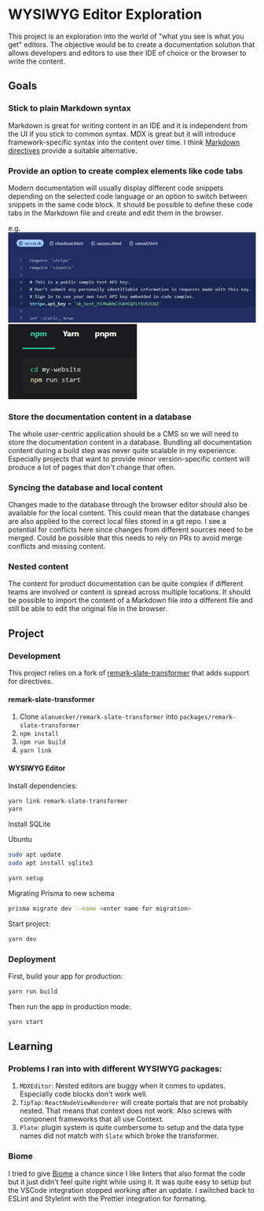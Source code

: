 # WYSIWYG Editor Exploration

This project is an exploration into the world of "what you see is what you get" editors. The objective would be to create a documentation solution that allows developers and editors to use their IDE of choice or the browser to write the content.

## Goals

### Stick to plain Markdown syntax

Markdown is great for writing content in an IDE and it is independent from the UI if you stick to common syntax. MDX is great but it will introduce framework-specific syntax into the content over time. I think [Markdown directives](https://github.com/remarkjs/remark-directive) provide a suitable alternative.

### Provide an option to create complex elements like code tabs

Modern documentation will usually display different code snippets depending on the selected code language or an option to switch between snippets in the same code block. It should be possible to define these code tabs in the Markdown file and create and edit them in the browser.

e.g.
![Stripe](./img/stripe-example.png)
![Docusaurus](./img/docusaurus-example.png)

### Store the documentation content in a database

The whole user-centric application should be a CMS so we will need to store the documentation content in a database. Bundling all documentation content during a build step was never quite scalable in my experience. Especially projects that want to provide minor version-specific content will produce a lot of pages that don't change that often.

### Syncing the database and local content

Changes made to the database through the browser editor should also be available for the local content. This could mean that the database changes are also applied to the correct local files stored in a git repo. I see a potential for conflicts here since changes from different sources need to be merged. Could be possible that this needs to rely on PRs to avoid merge conflicts and missing content.

### Nested content

The content for product documentation can be quite complex if different teams are involved or content is spread across multiple locations. It should be possible to import the content of a Markdown file into a different file and still be able to edit the original file in the browser.

## Project

### Development

This project relies on a fork of [remark-slate-transformer](https://github.com/alanuecker/remark-slate-transformer) that adds support for directives.

#### remark-slate-transformer

1. Clone `alanuecker/remark-slate-transformer` into `packages/remark-slate-transformer`
2. `npm install`
3. `npm run build`
4. `yarn link`

#### WYSIWYG Editor

Install dependencies:

```sh
yarn link remark-slate-transformer
yarn
```

Install SQLite

Ubuntu

```sh
sudo apt update
sudo apt install sqlite3
```

```sh
yarn setup
```

Migrating Prisma to new schema

```sh
prisma migrate dev --name <enter name for migration>
```

Start project:

```sh
yarn dev
```

### Deployment

First, build your app for production:

```sh
yarn run build
```

Then run the app in production mode:

```sh
yarn start
```

## Learning

### Problems I ran into with different WYSIWYG packages:

1. `MDXEditor`: Nested editors are buggy when it comes to updates. Especially code blocks don't work well.
2. `TipTap`: `ReactNodeViewRenderer` will create portals that are not probably nested. That means that context does not work. Also screws with component frameworks that all use Context.
3. `Plate`: plugin system is quite cumbersome to setup and the data type names did not match with `Slate` which broke the transformer.

### Biome

I tried to give [Biome](https://biomejs.dev/) a chance since I like linters that also format the code but it just didn't feel quite right while using it. It was quite easy to setup but the VSCode integration stopped working after an update. I switched back to ESLint and Stylelint with the Prettier integration for formating.
